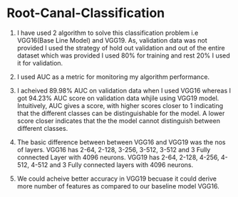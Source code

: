 # Root-Canal-Classification 

1) I have used 2 algorithm to solve this classification problem i.e VGG16(Base Line Model) and VGG19. As, validation data was not provided I used the strategy of hold out validation and out of the entire dataset which was provided I used 80% for training and rest 20% I used it for validation. 

2) I used AUC as a metric for monitoring my algorithm performance.

3) I acheived 89.98% AUC on validation data when I used VGG16 whereas I got 94.23% AUC score on validation data whjile using VGG19 model. Intuitively, AUC gives a score, with higher scores closer to 1 indicating that the different classes can be distinguishable for the model. A lower score closer indicates that the the model cannot distinguish between different classes. 

4) The basic difference between between VGG16 and VGG19 was the nos of layers. VGG16 has 2-64, 2-128, 3-256, 3-512, 3-512 and 3 Fully connected Layer with 4096 neurons. VGG19 has 2-64, 2-128, 4-256, 4-512, 4-512 and 3 Fully connected layers with 4096 neurons. 

5) We could acheive better accuracy in VGG19 becuase it could derive more number of features as compared to our baseline model VGG16.


